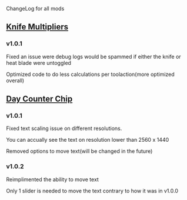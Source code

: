 ChangeLog for all mods

## [Knife Multipliers](https://github.com/jbeast291/Subnautica-mod#knife-multipliers)

### v1.0.1
Fixed an issue were debug logs would be spammed if either the knife or heat blade were untoggled

Optimized code to do less calculations per toolaction(more optimized overall)

## [Day Counter Chip](https://github.com/jbeast291/Subnautica-mod/releases/download/ThirdRelease/DayCounterChip.zip)

### v1.0.1
Fixed text scaling issue on different resolutions.

You can accually see the text on resolution lower than 2560 x 1440

Removed options to move text(will be changed in the future)

### v1.0.2
Reimplimented the ability to move text

Only 1 slider is needed to move the text contrary to how it was in v1.0.0
